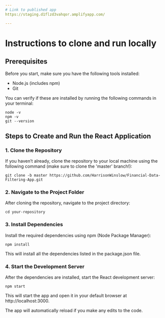 ```yaml
---
# Link to published app
https://staging.d1flzd3vahqor.amplifyapp.com/

---
```

# Instructions to clone and run locally

## Prerequisites
Before you start, make sure you have the following tools installed:

* Node.js (includes npm)
* Git

You can verify if these are installed by running the following commands in your terminal:

```
node -v
npm -v
git --version
```

## Steps to Create and Run the React Application
### 1. Clone the Repository
If you haven’t already, clone the repository to your local machine using the following command (make sure to clone the 'master' branch!):

```
git clone -b master https://github.com/HarrisonWinslow/Financial-Data-Filtering-App.git
```

### 2. Navigate to the Project Folder
After cloning the repository, navigate to the project directory:

```
cd your-repository
```

### 3. Install Dependencies
Install the required dependencies using npm (Node Package Manager):

```
npm install
```

This will install all the dependencies listed in the package.json file.

### 4. Start the Development Server
After the dependencies are installed, start the React development server:

```
npm start
```

This will start the app and open it in your default browser at http://localhost:3000.

The app will automatically reload if you make any edits to the code.
